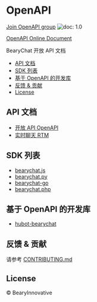 # OpenAPI

[Join OpenAPI group](https://openapi.bearychat.com/apply)
![doc: 1.0](https://img.shields.io/badge/doc-1.0-green.svg)

[OpenAPI Online Document](http://openapi.bearychat.help)

BearyChat 开放 API 文档

<!-- toc -->

- [API 文档](#api-%E6%96%87%E6%A1%A3)
- [SDK 列表](#sdk-%E5%88%97%E8%A1%A8)
- [基于 OpenAPI 的开发库](#%E5%9F%BA%E4%BA%8E-openapi-%E7%9A%84%E5%BC%80%E5%8F%91%E5%BA%93)
- [反馈 & 贡献](#%E5%8F%8D%E9%A6%88--%E8%B4%A1%E7%8C%AE)
- [License](#license)

<!-- tocstop -->

## API 文档

- [开放 API OpenAPI](./api)
- [实时聊天 RTM](./rtm)

## SDK 列表

- [bearychat.js][]
- [bearychat.py][]
- [bearychat-go][]
- [bearychat.php][]

[bearychat.js]: https://github.com/bearyinnovative/bearychat.js
[bearychat.py]: https://github.com/bearyinnovative/bearychat.py
[bearychat-go]: https://github.com/bearyinnovative/bearychat-go
[bearychat.php]: https://github.com/hachi-zzq/bearychat-open-api

## 基于 OpenAPI 的开发库

- [hubot-bearychat][]

[hubot-bearychat]: https://github.com/bearyinnovative/hubot-bearychat


## 反馈 & 贡献

请参考 [CONTRIBUTING.md](./CONTRIBUTING.md)


## License

&copy; BearyInnovative
